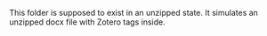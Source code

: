 This folder is supposed to exist in an unzipped state. It simulates an unzipped docx file with Zotero tags inside.
